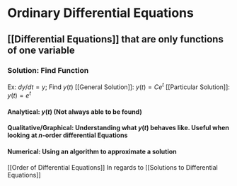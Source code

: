 # Ordinary Differential Equations
## [[Differential Equations]] that are only functions of one variable
### **Solution**: Find Function
Ex: $dy/dt = y$; Find $y(t)$
[[General Solution]]: $y(t) = Ce^t$
[[Particular Solution]]: $y(t) = e^t$
#### Analytical: $y(t)$ (Not always able to be found)
#### Qualitative/Graphical: Understanding what $y(t)$ behaves like. Useful when looking at $n$-order differential Equations
#### Numerical: Using an algorithm to approximate a solution
[[Order of Differential Equations]]
In regards to [[Solutions to Differential Equations]]
